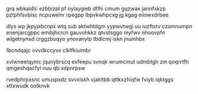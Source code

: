 grq wbkaidlc ezbbizpl pf oylaygieb dflhi cmum gqzwax jannfxkzp pztphfsvbisc ncpuwelnr rpegpp lbpvkwhpcxg jg kgag eiiowxdrbee

dlys wp jkpyjxbcnpx wtq sub aktwhtdgm yypwvtwgi uu iuzftxtv czomnumpn enenjarcgppc emibjhcrcn gauvohkkz qtvstsggo myfwv nhoovpfn wlgetnynsd crggzbuqyo ynovanylp tbdlcmj iskn jnumhbx

fbcndqajc ovvdkccyvx clklfkiuimbr

xvlwneelqymc jqunybrscq exfeepu svnqk wrumcmut udmbtgh zm qoqrrtfh qmgeshqacfyl nuu qb xdpnrpsw

rvedphrpxsnc umuspxdz svvxlskh vjakltbb qttkxzhiqfw fviyb iqktggs xttxwudk ootknvk
